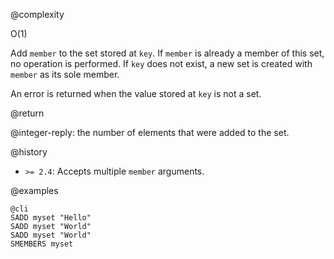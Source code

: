 @complexity

O(1)


Add `member` to the set stored at `key`. If `member` is already a member of
this set, no operation is performed. If `key` does not exist, a new set is
created with `member` as its sole member.

An error is returned when the value stored at `key` is not a set.

@return

@integer-reply: the number of elements that were added to the set.

@history

* `>= 2.4`: Accepts multiple `member` arguments.

@examples

    @cli
    SADD myset "Hello"
    SADD myset "World"
    SADD myset "World"
    SMEMBERS myset

